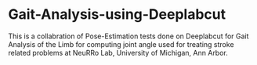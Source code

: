 # Gait-Analysis-using-Deeplabcut
This is a collabration of Pose-Estimation tests done on Deeplabcut for Gait Analysis of the Limb for computing joint angle used for treating stroke related problems at NeuRRo Lab, University of Michigan, Ann Arbor.
